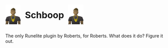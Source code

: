 <h1><img align="center" height="72" src="https://github.com/katlande/kat-RL-plugins/blob/Schboop/icon.png"> &nbsp;Schboop&nbsp; <img align="center" height="72" src="https://github.com/katlande/kat-RL-plugins/blob/Schboop/icon.png"></h1>

The only Runelite plugin by Roberts, for Roberts. What does it do? Figure it out. 
